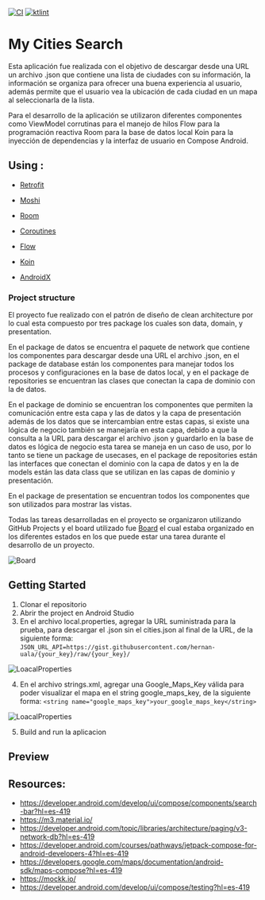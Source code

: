 
[![CI](https://github.com/est07/MyCitiesSearch/actions/workflows/CI.yml/badge.svg)](https://github.com/est07/MyCitiesSearch/actions/workflows/CI.yml)
[![ktlint](https://img.shields.io/badge/code%20style-%E2%9D%A4-FF4081.svg)](https://ktlint.github.io)

# My Cities Search

Esta aplicación fue realizada con el objetivo de descargar desde una URL un archivo .json que contiene una lista de ciudades con su información, la información
se organiza para ofrecer una buena experiencia al usuario, además permite que el usuario vea la ubicación de cada ciudad en un mapa al seleccionarla de la lista.

Para el desarrollo de la aplicación se utilizaron diferentes componentes como ViewModel corrutinas para el manejo de hilos Flow para
la programación reactiva Room para la base de datos local Koin para la inyección de dependencias y la interfaz de usuario en Compose Android.

## Using :

- [Retrofit](http://square.github.io/retrofit/)

- [Moshi](https://github.com/square/moshi)

- [Room](https://developer.android.com/training/data-storage/room?hl=es-419)

- [Coroutines](https://kotlinlang.org/docs/coroutines-basics.html)

- [Flow](https://developer.android.com/kotlin/flow?hl=es-419)

- [Koin](https://github.com/InsertKoinIO/koin)

- [AndroidX](https://developer.android.com/jetpack/androidx)

### Project structure 

El proyecto fue realizado con el patrón de diseño de clean architecture por lo cual esta compuesto por tres package los cuales son data, domain,  y presentation.

En el package de datos se encuentra el paquete de network que contiene los componentes para descargar desde una URL el archivo .json, en el package
de database están los componentes para manejar todos los procesos y configuraciones en la base de datos local, y en el package de repositories se encuentran
las clases que conectan la capa de dominio con la de datos.

En el package de dominio se encuentran los componentes que permiten la comunicación entre esta capa y las de datos y la capa de presentación
además de los datos que se intercambian entre estas capas, si existe una lógica de negocio también se manejaría en esta capa, debido a que la
consulta a la URL para descargar el archivo .json y guardarlo en la base de datos es lógica de negocio esta tarea se maneja en un caso de uso,
por lo tanto se tiene un package de usecases, en el package de repositories están las interfaces que conectan el dominio con la capa de datos
y en la de models están las data class que se utilizan en las capas de dominio y presentación.

En el package de presentation se encuentran todos los componentes que son utilizados para mostrar las vistas.

Todas las tareas desarrolladas en el proyecto se organizaron utilizando GitHub Projects y el board utilizado fue [Board](https://github.com/users/est07/projects/1/views/1)
el cual estaba organizado en los diferentes estados en los que puede estar una tarea durante el desarrollo de un proyecto.

![Board](https://github.com/est07/MyCitiesSearch/blob/feature/clean-project/images/screenshot_board.png)

## Getting Started
1. Clonar el repositorio
2. Abrir the project en Android Studio
3. En el archivo local.properties, agregar la URL suministrada para la prueba, para descargar el .json sin el cities.json al final de la URL, de la siguiente forma:
 `JSON_URL_API=https://gist.githubusercontent.com/hernan-uala/{your_key}/raw/{your_key}/`

![LoacalProperties](https://github.com/est07/MyCitiesSearch/blob/feature/clean-project/images/screenshot_local.properties.png)

4. En el archivo strings.xml, agregar una Google_Maps_Key válida para poder visualizar el mapa en el string google_maps_key, de la siguiente forma:
 `<string name="google_maps_key">your_google_maps_key</string>`

![LoacalProperties](https://github.com/est07/MyCitiesSearch/blob/feature/clean-project/images/screenshot_strings.png)

5. Build and run la aplicacion

## Preview

## Resources:
- https://developer.android.com/develop/ui/compose/components/search-bar?hl=es-419
- https://m3.material.io/
- https://developer.android.com/topic/libraries/architecture/paging/v3-network-db?hl=es-419
- https://developer.android.com/courses/pathways/jetpack-compose-for-android-developers-4?hl=es-419
- https://developers.google.com/maps/documentation/android-sdk/maps-compose?hl=es-419
- https://mockk.io/
- https://developer.android.com/develop/ui/compose/testing?hl=es-419
